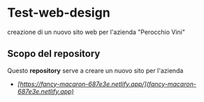 # Test-web-design
creazione di un nuovo sito web per l'azienda "Perocchio Vini"
## Scopo del repository
Questo __repository__ serve a creare un nuovo sito per l'azienda
* _[https://fancy-macaron-687e3e.netlify.app/](fancy-macaron-687e3e.netlify.app)_
